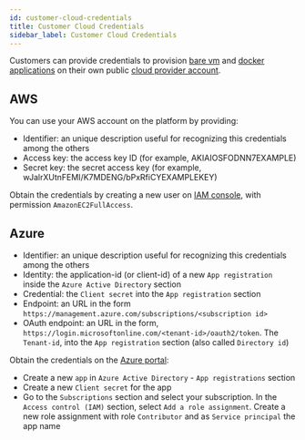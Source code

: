 ```yaml
---
id: customer-cloud-credentials
title: Customer Cloud Credentials
sidebar_label: Customer Cloud Credentials
---
```


Customers can provide credentials to provision [bare vm](vm.md) and [docker
applications](docker.md) on their own public [cloud provider
account](clouds.md).

## AWS

You can use your AWS account on the platform by providing:

* Identifier: an unique description useful for recognizing this credentials among
  the others
* Access key: the access key ID (for example, AKIAIOSFODNN7EXAMPLE)
* Secret key: the secret access key (for example,
  wJalrXUtnFEMI/K7MDENG/bPxRfiCYEXAMPLEKEY)

Obtain the credentials by creating a new user on [IAM
console](https://console.aws.amazon.com/iam/home), with permission
`AmazonEC2FullAccess`.

## Azure

* Identifier: an unique description useful for recognizing this credentials among
  the others
* Identity: the application-id (or client-id) of a new `App registration` inside
  the `Azure Active Directory` section
* Credential: the `Client secret` into the `App registration` section
* Endpoint: an URL in the form
  `https://management.azure.com/subscriptions/<subscription id>`
* OAuth endpoint: an URL in the form,
  `https://login.microsoftonline.com/<tenant-id>/oauth2/token`. The `Tenant-id`,
  into the `App registration` section (also called `Directory id`)

Obtain the credentials on the [Azure portal](https://portal.azure.com):

* Create a new `app` in `Azure Active Directory` - `App registrations` section
* Create a new `Client secret` for the app
* Go to the `Subscriptions` section and select your subscription. In the
  `Access control (IAM)` section, select ` Add a role assignment `. Create a new
  role assignment with role `Contributor` and as `Service principal` the app
  name
